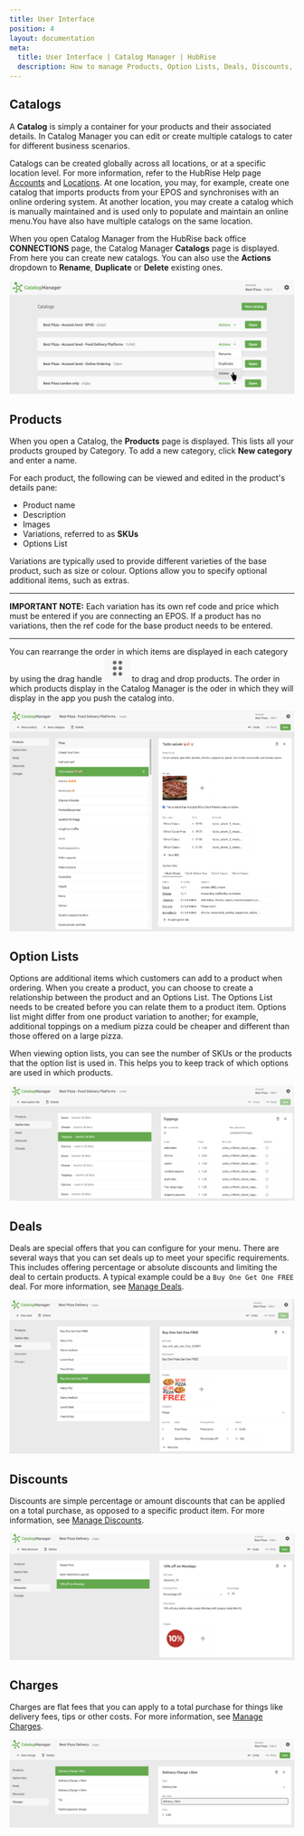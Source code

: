 ```yaml
---
title: User Interface
position: 4
layout: documentation
meta:
  title: User Interface | Catalog Manager | HubRise
  description: How to manage Products, Option Lists, Deals, Discounts, Charges. Synchronise catalogs between your EPOS and your apps.
---
```


## Catalogs

A **Catalog** is simply a container for your products and their associated details. In Catalog Manager you can edit or create multiple catalogs to cater for different business scenarios.

Catalogs can be created globally across all locations, or at a specific location level. For more information, refer to the HubRise Help page [Accounts](https://www.hubrise.com/docs/account) and [Locations](https://www.hubrise.com/docs/locations). At one location, you may, for example, create one catalog that imports products from your EPOS and synchronises with an online ordering system. At another location, you may create a catalog which is manually maintained and is used only to populate and maintain an online menu.You have also have multiple catalogs on the same location.

When you open Catalog Manager from the HubRise back office **CONNECTIONS** page, the Catalog Manager **Catalogs** page is displayed. From here you can create new catalogs. You can also use the **Actions** dropdown to **Rename**, **Duplicate** or **Delete** existing ones.

![Catalog Manager Catalog list](../images/001-en-2x-catalog-list.png)

## Products

When you open a Catalog, the **Products** page is displayed. This lists all your products grouped by Category. To add a new category, click **New category** and enter a name.

For each product, the following can be viewed and edited in the product's details pane:

- Product name
- Description
- Images
- Variations, referred to as **SKUs**
- Options List

Variations are typically used to provide different varieties of the base product, such as size or colour. Options allow you to specify optional additional items, such as extras.

---

**IMPORTANT NOTE:** Each variation has its own ref code and price which must be entered if you are connecting an EPOS. If a product has no variations, then the ref code for the base product needs to be entered.

---

You can rearrange the order in which items are displayed in each category by using the drag handle <InlineImage width="20" height="20">![Down arrow icon](../images/015-drag-drop.png)</InlineImage> to drag and drop products. The order in which products display in the Catalog Manager is the oder in which they will display in the app you push the catalog into.

![Catalog Manager Product List](../images/002-en-2x-product-list.png)

## Option Lists

Options are additional items which customers can add to a product when ordering. When you create a product, you can choose to create a relationship between the product and an Options List. The Options List needs to be created before you can relate them to a product item. Options list might differ from one product variation to another; for example, additional toppings on a medium pizza could be cheaper and different than those offered on a large pizza.

When viewing option lists, you can see the number of SKUs or the products that the option list is used in. This helps you to keep track of which options are used in which products.

![Catalog Manager Options List](../images/003-en-2x-option-lists.png)

## Deals

Deals are special offers that you can configure for your menu. There are several ways that you can set deals up to meet your specific requirements. This includes offering percentage or absolute discounts and limiting the deal to certain products. A typical example could be a `Buy One Get One FREE` deal. For more information, see [Manage Deals](/apps/catalog-manager/manage-deals-discounts-charges#manage-deals).

![Catalog Manager Deals list](../images/005-en-2x-deals-list.png)

## Discounts

Discounts are simple percentage or amount discounts that can be applied on a total purchase, as opposed to a specific product item. For more information, see [Manage Discounts](apps/catalog-manager/manage-deals-discounts-charges#manage-discounts).

![Catalog Manager Discounts list](../images/006-en-2x-discounts-list.png)

## Charges

Charges are flat fees that you can apply to a total purchase for things like delivery fees, tips or other costs. For more information, see [Manage Charges](/apps/catalog-manager/manage-deals-discounts-charges#manage-charges).

![Catalog Manager Charges list](../images/007-en-2x-charges-list.png)
